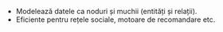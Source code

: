 
- Modelează datele ca noduri și muchii (entități și relații).
- Eficiente pentru rețele sociale, motoare de recomandare etc.